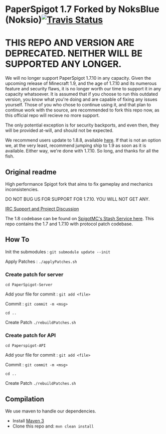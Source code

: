 PaperSpigot 1.7 Forked by NoksBlue (Noksio)[![Travis Status](https://travis-ci.org/PaperSpigot/PaperSpigot.svg?branch=master)](https://travis-ci.org/PaperSpigot/PaperSpigot)
===========

THIS REPO AND VERSION ARE DEPRECATED. NEITHER WILL BE SUPPORTED ANY LONGER.
===========================================================================

We will no longer support PaperSpigot 1.7.10 in any capacity. Given the upcoming release of Minecraft 1.9, and the age of 1.7.10 and its numerous feature and security flaws, it is no longer worth our time to support it in any capacity whatsoever. It is assumed that if you choose to run this outdated version, you know what you're doing and are capable of fixing any issues yourself. Those of you who chose to continue using it, and that plan to continue work with the source, are recommended to fork this repo now, as this official repo will recieve no more support.

The only potential exception is for security backports, and even then, they will be provided at-will, and should not be expected.

We recommend users update to 1.8.8, available [here](https://hub.spigotmc.org/stash/projects/PAPER). If that is not an option we, at the very least, recommend jumping ship to 1.9 as soon as it is available. Either way, we're done with 1.7.10. So long, and thanks for all the fish.







Original readme
-----------------------------------------------------

High performance Spigot fork that aims to fix gameplay and mechanics inconsistencies.

DO NOT BUG US FOR SUPPORT FOR 1.7.10. YOU WILL NOT GET ANY.

[IRC Support and Project Discussion](http://irc.spi.gt/iris/?channels=PaperSpigot)

The 1.8 codebase can be found on [SpigotMC's Stash Service here](https://hub.spigotmc.org/stash/projects/PAPER). This repo contains the 1.7 and 1.7.10 with protocol patch codebase.

How To
-----------

Init the submodules : `git submodule update --init`

Apply Patches : `./applyPatches.sh`

### Create patch for server ###

`cd PaperSpigot-Server`

Add your file for commit : `git add <file>`

Commit : `git commit -m <msg>`

`cd ..`

Create Patch `./rebuildPatches.sh`

### Create patch for API ###

`cd Paperspigot-API`

Add your file for commit : `git add <file>`

Commit : `git commit -m <msg>`

`cd ..`

Create Patch `./rebuildPatches.sh`




Compilation
-----------

We use maven to handle our dependencies.

* Install [Maven 3](http://maven.apache.org/download.html)
* Clone this repo and: `mvn clean install`
